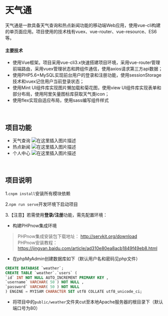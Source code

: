# 天气通
天气通是一款具备天气查询和热点新闻功能的移动端Web应用，使用vue-cli构建的单页面应用。项目使用的技术栈有vuex、vue-router、vue-resource、ES6等。
<br />

#### 主要技术
- 使用Vue框架。项目采用vue-cli3.x快速搭建项目环境，采用vue-router管理前端路由，采用vuex管理状态和跨组件通信，使用axios请求第三方api数据；
- 使用PHP5.6+MySQL实现前台用户的登录和注册功能，使用sessionStorage技术和vuex记住用户当前登录状态；
- 使用Mint UI组件库实现图片懒加载和菊花图，使用view UI组件库实现表单和部分布局，使用阿里矢量图标库获取天气类icon；
- 使用flex实现自适应布局，使用sass编写组件样式
<br />

## 项目功能
- 天气查询
![在这里插入图片描述](https://img-blog.csdnimg.cn/20200422205621500.jpg?x-oss-process=image/watermark,type_ZmFuZ3poZW5naGVpdGk,shadow_10,text_aHR0cHM6Ly9ibG9nLmNzZG4ubmV0L0xvcmllbm4=,size_16,color_FFFFFF,t_70)
- 热点新闻
![在这里插入图片描述](https://img-blog.csdnimg.cn/20200422205702600.png?x-oss-process=image/watermark,type_ZmFuZ3poZW5naGVpdGk,shadow_10,text_aHR0cHM6Ly9ibG9nLmNzZG4ubmV0L0xvcmllbm4=,size_16,color_FFFFFF,t_70)
- 个人中心
![在这里插入图片描述](https://img-blog.csdnimg.cn/20200422205720260.jpg?x-oss-process=image/watermark,type_ZmFuZ3poZW5naGVpdGk,shadow_10,text_aHR0cHM6Ly9ibG9nLmNzZG4ubmV0L0xvcmllbm4=,size_16,color_FFFFFF,t_70)
<br />

## 项目说明
1.```cnpm install```安装所有模块依赖

2.```npm run serve```开发环境下启动项目

3.【注意】若需使用**登录/注册**功能，需先配置环境：
- 构建PHPnow集成环境
> PHPnow集成安装包下载地址： http://servkit.org/download <br />
> PHPnow安装教程：https://jingyan.baidu.com/article/ad310e80ea8acb1849f49eb8.html

- 在phpMyAdmin创建数据库如下（默认用户名和密码见php文件）
```sql
CREATE DATABASE `weather`;
CREATE TABLE `weather`.`users` (
`id` INT NOT NULL AUTO_INCREMENT PRIMARY KEY ,
`username` VARCHAR( 50 ) NOT NULL ,
`password` VARCHAR( 50 ) NOT NULL 
) ENGINE = MYISAM CHARACTER SET utf8 COLLATE utf8_unicode_ci;
```
- 将项目中的```public/weather```文件夹cut至本地Apache服务器的根目录下（默认端口号为80）
